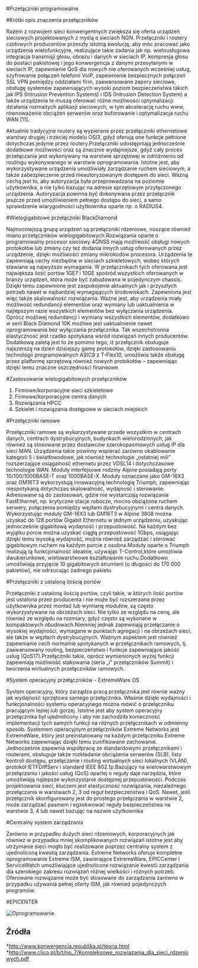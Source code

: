 #Przełączniki programowalne

#Krótki opis znaczenia przełączników

Razem z rozwojem sieci konwergentnych zwiększa się oferta urządzeń sieciowych projektowanych z myślą o sieciach NGN. Przełączniki i routery czołowych producentów przeszły istotną ewolucję, aby móc pracować jako urządzenia wielofunkcyjne, realizujące takie zadania jak np. wielousługowa integracja transmisji głosu, obrazu i danych w sieciach IP, kompresja głosu do postaci pakietowej i jego konwergencja z danymi przesyłanymi w sieciach IP, zapewnienie QoS dla nowych nie oferowanych wcześniej usług, szyfrowanie połączeń telefonii VoIP, zapewnienie bezpiecznych połączeń SSL VPN pomiędzy oddziałami firm, zaawansowane zapory sieciowe, obsługę systemów zapewniających wysoki poziom bezpieczeństwa takich jak IPS (Intrusion Prevention Systems) i IDS (Intrusion Detection System) a także urządzenia te muszą oferować różne możliwości optymalizacji działania rozmaitych aplikacji sieciowych, w tym akcelerację ruchu www, równoważenie obciążeń serwerów oraz buforowanie i optymalizacja ruchu WAN [11].

Aktualnie tradycyjne routery są wypierane przez przełączniki ethernetowe warstwy drugiej i trzeciej modelu OSI3, gdyż oferują one funkcje pełnione dotychczas jedynie przez routery.Przełączniki udostępniają jednocześnie dodatkowe możliwości oraz są znacznie wydajniejsze, gdyż cały proces przełączania jest wykonywany na warstwie sprzętowej w odróżnieniu od routingu wykonywanego w warstwie oprogramowania.
Istotne jest, aby wykorzystywane urządzenia umożliwiały zarządzanie ruchem sieciowym, a także zabezpieczenie przed nieautoryzowanym dostępem do sieci. Ważną cechą jest to, aby autoryzacja była przeprowadzana na poziomie użytkownika, a nie tylko bazując na adresie sprzętowym przyłączonego urządzenia. Autoryzacja powinna być dokonywana przez przełącznik jeszcze przed umożliwieniem pełnego dostępu do sieci, a samo sprawdzenie wiarygodności użytkownika oparte np. o RADIUS4.

#Wielogigabitowe przełączniki BlackDiamond

Najmocniejszą grupą urządzeń są przełączniki rdzeniowe, noszące również miano przełączników wielogigabitowych.Rozwiązania oparte o programowalny procesor sieciowy 4GNSS mają możliwość obsługi nowych protokołów lub zmiany czy też dodania innych usług oferowanych przez urządzenie, dzięki możliwości zmiany mikrokodów procesora. Urządzenia te zapewniają cechy niezbędne w sieciach szkieletowych, wobec których stawiane są najwyższe wymagania. W przełącznikach tych oferowana jest największa ilość portów 1GE7 i 10GE spośród wszystkich oferowanych w branży urządzeń, która może być zabudowana w pojedynczym chassis. Dzięki temu zapewnione jest zaspokojenie aktualnych jak i przyszłych potrzeb nawet w najbardziej wymagających środowiskach. Zapewniona jest więc także skalowalność rozwiązania. Ważne jest, aby urządzenia miały możliwość redundancji elementów oraz wymiany lub uaktualnienia w najlepszym razie wszystkich elementów bez wyłączania urządzenia. Oprócz możliwej redundancji i wymiany wszystkich elementów, dodatkowo w serii Black Diamond 10K możliwe jest uaktualnienie nawet oprogramowania bez wyłączania przełącznika. Tak wszechstronna elastyczność jest rzadko spotykana wśród rozwiązań innych producentów.
Dodatkową zaletą jest to że pomimo tego, iż przełącznik obsługuje najszerszą na dzień dzisiejszy gamę protokołów, dzięki zastosowaniu technologii programowalnych ASIC9 z T-Flex10, umożliwia także obsługę przez platformę sprzętową również nowych protokołów – zapewniając dzięki temu znaczne oszczędności finansowe.

#Zastosowanie wielogigabitowych przełączników
1. Firmowe/korporacyjne sieci szkieletowe
2. Firmowe/korporacyjne centra danych
3. Rozwiązania HPCC
4. Szkielet i rozwiązania dostępowe w sieciach miejskich

#Przełączniki ramowe

Przełączniki ramowe są wykorzystywane przede wszystkim w centrach danych, centrach dystrybucyjnych, budynkach wielorodzinnych, jak również są stosowane przez dostawców szerokopasmowych usług IP dla sieci MAN. Urządzenia takie powinny wspierać zarówno okablowanie kategorii 5 i światłowodowe, jak również technologie „ostatniej mili” rozszerzające osiągalność ethernetu przez VDSL14 i dotychczasowe technologie WAN. Moduły interfejsowe rodziny Alpine posiadają porty 10/100/1000BASE-T oraz 1000BASE-X. Moduły oznaczane jako GM-16X3
oraz GM16T3 wykorzystują innowacyjną technologię Triumph, zapewniając niespotykaną dotychczas skalowalność, wydajność i sterowanie. Adresowane są do zastosowań, gdzie nie wystarczają rozwiązania FastEthernet, np. krytyczne stacje robocze, mocno obciążone ruchem serwery, połączenia pomiędzy węzłami dystrybucyjnymi i centra danych. Wykorzystując moduły GM-16X3 lub GM16T3 w Alpine 3808 można uzyskać do 128 portów Gigabit Ethernetu w jednym urządzeniu, uzyskując jednocześnie gigabitową wydajność i przepustowość. Na każdym bez
wyjątku porcie można uzyskać ciągłą przepustowość 1Gbps, osiągając dzięki temu wysoką wydajność, można również zarządzać i sterować gigabitowym ruchem na każdym porcie z osobna.Moduły oparte o Triumph realizują tą funkcjonalność idealnie, używając T-Control,które umożliwia dwukierunkowe, wielowarstwowe kształtowanie ruchu.Dodatkowo umożliwiają przyjęcie 10 gigabitowych strumieni (o długości do
170 000 pakietów), nie odrzucając żadnego pakietu

#Przełączniki z ustaloną ilością portów

Przełączniki z ustaloną ilością portów, czyli takie, w których ilość portów jest ustalona przez producenta i nie może być rozszerzana przez użytkownika przez montaż lub wymianę modułów, są często wykorzystywane na obrzeżach sieci. Nie tylko ze względu na cenę, ale również ze względu na rozmiary, gdyż często są wykonane w kompaktowych obudowach.Niemniej jednak zapewniają przełączanie o wysokiej wydajności, wymagane w punktach agregacji i na obrzeżach sieci, ale także w węzłach dystrybucyjnych. Ważnym aspektem jest również zapewnianie cech normalnie spotykanych w przełącznikach ramowych, tj. zaawansowany routing, bezpieczeństwo i funkcje zapewniające jakość usług (QoS17).Przełączniki takie, oprócz wymienionych wyżej funkcji zapewniają możliwość stakowania (seria „i” przełączników Summit) i tworzenia wirtualnych przełączników ramowych.

#System operacyjny przełączników - ExtremeWare OS

System operacyjny, który zarządza pracą przełącznika jest równie ważny jak wydajność sprzętowa samego przełącznika. Właśnie dzięki wydajności i funkcjonalności systemu operacyjnego można mówić o przełączniku pracującym lepiej lub gorzej. Istotne jest aby system operacyjny przełącznika był ujednolicony i aby nie zachodziła konieczność implementacji tych samych funkcji na różnych przełącznikach w odmienny sposób. Systemem operacyjnym przełączników Extreme Networks jest ExtremeWare, który jest preinstalowany na każdym przełączniku Extreme Networks zapewniając dzięki temu zunifikowane zachowanie. Jednocześnie zapewnia współpracę ze standardowymi przełącznikami i routerami, obsługuje także rozkładanie obciążenia serwerów (SLB), listy kontroli dostępu, przełączanie i routing wirtualnych sieci lokalnych (VLAN), protokół IETFDiffServ i standard IEEE 802.1p.Bazujący na wielowarstwowym przełączaniu i jakości usług (QoS) opartej o reguły daje narzędzia, które umożliwiają najlepsze wykorzystanie dostępnej przepustowości. Podczas projektowania sieci, kluczem jest elastyczność rozwiązania, niezależnego przełączania w warstwach 2, 3 od reguł bezpieczeństwa i QoS. Nawet, jeśli przełącznik skonfigurowany jest do prostego przełączania w warstwie 2, może zarządzać pasmem i egzekwować reguły bezpieczeństwa na warstwie 3, 4 lub nawet bazując na nazwie użytkownika

#Centralny system zarządzania

Zarówno w przypadku dużych sieci rdzeniowych, korporacyjnych jak również w przypadku mniej skomplikowanych rozwiązań istotne jest aby utrzymanie sieci mogło być realizowane poprzez centralny system z ujednoliconą kwestią zarządzania. Extreme Networks oferuje kompletne oprogramowanie Extreme ISM, zawierające ExtremeWare, EPICCenter i ServiceWatch umożliwiające ujednolicone rozwiązanie kwestii zarządzania dla szerokiego zakresu rozwiązań różnej wielkości i różnych potrzeb. Oferowane rozwiązanie może być stosowane do zarządzania zarówno w przypadku używania pełnej oferty ISM, jak również pojedynczych programów.

#EPICENTER

![Oprogramowanie](http://www.extremenetworks-ua.com/assets/images/Products/chassis-full.jpg)


## Źródła

*<http://www.konwergencja.republika.pl/teoria.html>
*<http://www.clico.pl/b/t/no_7/Kompleksowe_rozwiazania_dla_sieci_rdzeniowych.pdf>
